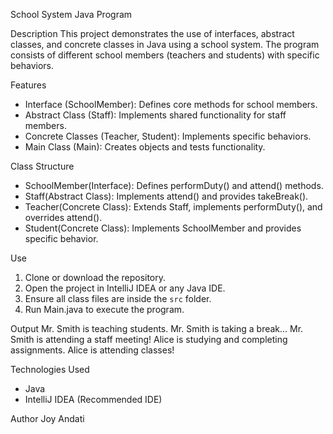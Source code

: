School System Java Program

Description
This project demonstrates the use of interfaces, abstract classes, and concrete classes in Java using a school system. The program consists of different school members (teachers and students) with specific behaviors.

Features
- Interface (SchoolMember): Defines core methods for school members.
- Abstract Class (Staff): Implements shared functionality for staff members.
- Concrete Classes (Teacher, Student): Implements specific behaviors.
- Main Class (Main): Creates objects and tests functionality.

Class Structure
- SchoolMember(Interface): Defines performDuty() and attend() methods.
- Staff(Abstract Class): Implements attend() and provides takeBreak().
- Teacher(Concrete Class): Extends Staff, implements performDuty(), and overrides attend().
- Student(Concrete Class): Implements SchoolMember and provides specific behavior.

Use
1. Clone or download the repository.
2. Open the project in IntelliJ IDEA or any Java IDE.
3. Ensure all class files are inside the `src` folder.
4. Run Main.java to execute the program.

Output
Mr. Smith is teaching students.
Mr. Smith is taking a break...
Mr. Smith is attending a staff meeting!
Alice is studying and completing assignments.
Alice is attending classes!


Technologies Used
- Java
- IntelliJ IDEA (Recommended IDE)

Author
Joy Andati

